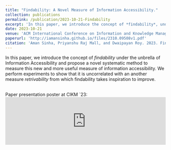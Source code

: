 ```yaml
---
title: "Findability: A Novel Measure of Information Accessibility."
collection: publications
permalink: /publication/2023-10-21-Findability
excerpt: 'In this paper, we introduce the concept of *findability*, under the unbrella of Information Accessibility measures, which is more useful.'
date: 2023-10-21
venue: 'ACM International Conference on Information and Knowledge Management (CIKM)'
paperurl: 'http://iamansinha.github.io/files/2310.09508v1.pdf'
citation: 'Aman Sinha, Priyanshu Raj Mall, and Dwaipayan Roy. 2023. Findability: A Novel Measure of Information Accessibility. In Proceedings of the 32nd ACM International Conference on Information and Knowledge Management (CIKM '23). Association for Computing Machinery, New York, NY, USA, 4289–4293. https://doi.org/10.1145/3583780.3615256'
---
```


In this paper, we introduce the concept of *findability* under the unbrella of Information Accessibility and propose a novel systematic method to measure this new and more useful measure of information accessibility. We perform experiments to show that it is uncorrelated with an another measure *retrivability* from which findability takes inspiration to improve. <br><br>

Paper presentation poster at CIKM `23:
<embed src="https://github.com/mallpriyanshu/findability/blob/main/CIKM2023_poster.pdf" type="application/pdf" width="100%" />
